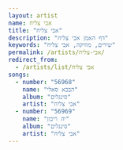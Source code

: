```yaml
---
layout: artist
name: אבי צליח
title: "אבי צליח"
description: "דף האמן אבי צליח"
keywords: "שירים, מוזיקה, אבי צליח"
permalink: /artists/אבי-צליח/
redirect_from:
  - /artists/list/אבי צליח
songs:
  - number: "56968"
    name: "הבבא סאלי"
    album: "סינגלים"
    artist: "אבי צליח"
  - number: "56969"
    name: "יה ריבון"
    album: "סינגלים"
    artist: "אבי צליח"
---
```

